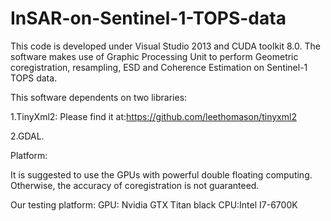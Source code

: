 # InSAR-on-Sentinel-1-TOPS-data
This code is developed under Visual Studio 2013 and CUDA toolkit 8.0.
The software makes use of Graphic Processing Unit to perform Geometric coregistration, resampling, ESD and Coherence Estimation on Sentinel-1 TOPS data.

This software dependents on two libraries:

1.TinyXml2:
Please find it at:https://github.com/leethomason/tinyxml2

2.GDAL.

Platform:

It is suggested to use the GPUs with powerful double floating computing.
Otherwise, the accuracy of coregistration is not guaranteed.

Our testing platform:
GPU: Nvidia GTX Titan black  CPU:Intel I7-6700K

